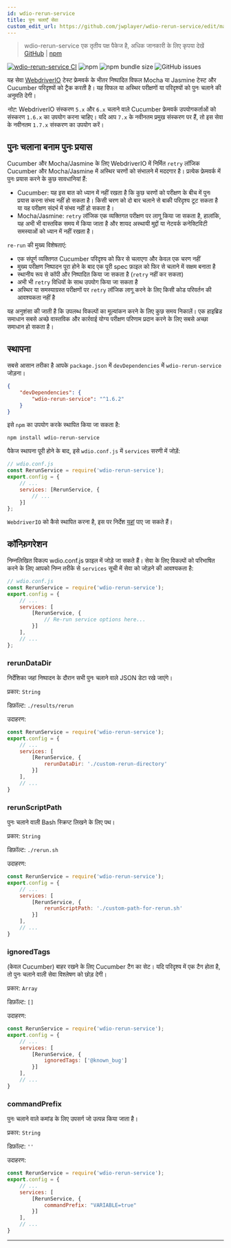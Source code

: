 ```yaml
---
id: wdio-rerun-service
title: पुनः चलाएँ सेवा
custom_edit_url: https://github.com/jwplayer/wdio-rerun-service/edit/master/README.md
---
```



> wdio-rerun-service एक तृतीय पक्ष पैकेज है, अधिक जानकारी के लिए कृपया देखें [GitHub](https://github.com/jwplayer/wdio-rerun-service) | [npm](https://www.npmjs.com/package/wdio-rerun-service)

[![wdio-rerun-service CI](https://github.com/webdriverio-community/wdio-rerun-service/actions/workflows/node.js.yml/badge.svg)](https://github.com/webdriverio-community/wdio-rerun-service/actions/workflows/node.js.yml)
![npm](https://img.shields.io/npm/dm/wdio-rerun-service)
![npm bundle size](https://img.shields.io/bundlephobia/min/wdio-rerun-service)
![GitHub issues](https://img.shields.io/github/issues/webdriverio-community/wdio-rerun-service)

यह सेवा [WebdriverIO](https://webdriver.io) टेस्ट फ्रेमवर्क के भीतर निष्पादित विफल Mocha या Jasmine टेस्ट और Cucumber परिदृश्यों को ट्रैक करती है। यह विफल या अस्थिर परीक्षणों या परिदृश्यों को पुनः चलाने की अनुमति देगी।

_नोट_: WebdriverIO संस्करण `5.x` और `6.x` चलाने वाले Cucumber फ्रेमवर्क उपयोगकर्ताओं को संस्करण `1.6.x` का उपयोग करना चाहिए। यदि आप `7.x` के नवीनतम प्रमुख संस्करण पर हैं, तो इस सेवा के नवीनतम `1.7.x` संस्करण का उपयोग करें।

## पुनः चलाना बनाम पुनः प्रयास

Cucumber और Mocha/Jasmine के लिए WebdriverIO में निर्मित `retry` लॉजिक Cucumber और Mocha/Jasmine में अस्थिर चरणों को संभालने में मददगार है। प्रत्येक फ्रेमवर्क में पुनः प्रयास करने के कुछ सावधानियां हैं:
* Cucumber: यह इस बात को ध्यान में नहीं रखता है कि कुछ चरणों को परीक्षण के बीच में पुनः प्रयास करना संभव नहीं हो सकता है। किसी चरण को दो बार चलाने से बाकी परिदृश्य टूट सकता है या यह परीक्षण संदर्भ में संभव नहीं हो सकता है।
* Mocha/Jasmine: `retry` लॉजिक एक व्यक्तिगत परीक्षण पर लागू किया जा सकता है, हालांकि, यह अभी भी वास्तविक समय में किया जाता है और शायद अस्थायी मुद्दों या नेटवर्क कनेक्टिविटी समस्याओं को ध्यान में नहीं रखता है।

`re-run` की मुख्य विशेषताएं:
* एक संपूर्ण व्यक्तिगत Cucumber परिदृश्य को फिर से चलाएगा और केवल एक चरण नहीं
* मुख्य परीक्षण निष्पादन पूरा होने के बाद एक पूरी spec फ़ाइल को फिर से चलाने में सक्षम बनाता है
* स्थानीय रूप से कॉपी और निष्पादित किया जा सकता है (`retry` नहीं कर सकता)
* अभी भी `retry` विधियों के साथ उपयोग किया जा सकता है
* अस्थिर या समस्याग्रस्त परीक्षणों पर `retry` लॉजिक लागू करने के लिए किसी कोड परिवर्तन की आवश्यकता नहीं है

यह अनुशंसा की जाती है कि उपलब्ध विकल्पों का मूल्यांकन करने के लिए कुछ समय निकालें। एक हाइब्रिड समाधान सबसे अच्छे वास्तविक और कार्रवाई योग्य परीक्षण परिणाम प्रदान करने के लिए सबसे अच्छा समाधान हो सकता है।

## स्थापना

सबसे आसान तरीका है आपके `package.json` में `devDependencies` में `wdio-rerun-service` जोड़ना।

```json
{
    "devDependencies": {
        "wdio-rerun-service": "^1.6.2"
    }
}
```

इसे `npm` का उपयोग करके स्थापित किया जा सकता है:

```bash
npm install wdio-rerun-service
```

पैकेज स्थापना पूरी होने के बाद, इसे `wdio.conf.js` में `services` सरणी में जोड़ें:

```js
// wdio.conf.js
const RerunService = require('wdio-rerun-service');
export.config = {
    // ...
    services: [RerunService, {
        // ...
    }]
};
```

`WebdriverIO` को कैसे स्थापित करना है, इस पर निर्देश [यहां](https://webdriver.io/docs/gettingstarted.html) पाए जा सकते हैं।

## कॉन्फ़िगरेशन

निम्नलिखित विकल्प wdio.conf.js फ़ाइल में जोड़े जा सकते हैं। सेवा के लिए विकल्पों को परिभाषित करने के लिए आपको निम्न तरीके से `services` सूची में सेवा को जोड़ने की आवश्यकता है:

```js
// wdio.conf.js
const RerunService = require('wdio-rerun-service');
export.config = {
    // ...
    services: [
        [RerunService, {
            // Re-run service options here...
        }]
    ],
    // ...
};
```

### rerunDataDir
निर्देशिका जहां निष्पादन के दौरान सभी पुनः चलाने वाले JSON डेटा रखे जाएंगे।

प्रकार: `String`

डिफ़ॉल्ट: `./results/rerun`

उदाहरण:
```js
const RerunService = require('wdio-rerun-service');
export.config = {
    // ...
    services: [
        [RerunService, {
            rerunDataDir: './custom-rerun-directory'
        }]
    ],
    // ...
}
```

### rerunScriptPath
पुनः चलाने वाली Bash स्क्रिप्ट लिखने के लिए पथ।

प्रकार: `String`

डिफ़ॉल्ट: `./rerun.sh`

उदाहरण:
```js
const RerunService = require('wdio-rerun-service');
export.config = {
    // ...
    services: [
        [RerunService, {
            rerunScriptPath: './custom-path-for-rerun.sh'
        }]
    ],
    // ...
}
```

### ignoredTags
(केवल Cucumber) बाहर रखने के लिए Cucumber टैग का सेट। यदि परिदृश्य में एक टैग होता है, तो पुनः चलाने वाली सेवा विश्लेषण को छोड़ देगी।

प्रकार: `Array`

डिफ़ॉल्ट: `[]`

उदाहरण:
```js
const RerunService = require('wdio-rerun-service');
export.config = {
    // ...
    services: [
        [RerunService, {
            ignoredTags: ['@known_bug']
        }]
    ],
    // ...
}
```

### commandPrefix
पुनः चलाने वाले कमांड के लिए उपसर्ग जो उत्पन्न किया जाता है।

प्रकार: `String`

डिफ़ॉल्ट: `''`

उदाहरण:
```js
const RerunService = require('wdio-rerun-service');
export.config = {
    // ...
    services: [
        [RerunService, {
            commandPrefix: "VARIABLE=true"
        }]
    ],
    // ...
}
```
----